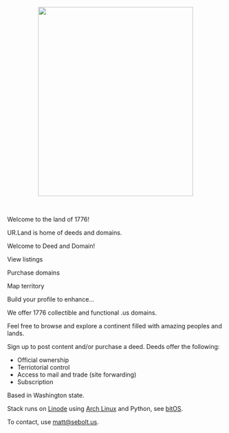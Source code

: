 
<p align="center">
  <img src="https://raw.githubusercontent.com/nfnth/nfnth/main/res/bird.png" width="360" height="440" /></p>

<br/>

Welcome to the land of 1776!

UR.Land is home of deeds and domains. 

Welcome to Deed and Domain!

View listings

Purchase domains

Map territory

Build your profile to enhance...




We offer 1776 collectible and functional .us domains. 

Feel free to browse and explore a continent filled with amazing peoples and lands. 

Sign up to post content and/or purchase a deed. Deeds offer the following:

- Official ownership
- Terriotorial control
- Access to mail and trade (site forwarding)
- Subscription 

Based in Washington state. 

Stack runs on [Linode]() using [Arch Linux]() and Python, see [bitOS]().
 
To contact, use matt@sebolt.us.
